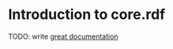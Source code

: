 # Introduction to core.rdf

TODO: write [great documentation](http://jacobian.org/writing/what-to-write/)
